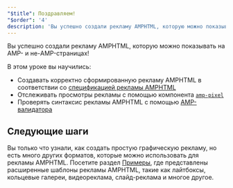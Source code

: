 ```yaml
---
"$title": Поздравляем!
"$order": '4'
description: 'Вы успешно создали рекламу AMPHTML, которую можно показывать на AMP- и не-AMP-страницах! В этом уроке вы научились: создавать корректно сформированную рекламу AMPHTML в соответствии со...'
---
```


Вы успешно создали рекламу AMPHTML, которую можно показывать на AMP- и не-AMP-страницах!

В этом уроке вы научились:

- Создавать корректно сформированную рекламу AMPHTML в соответствии со [спецификацией рекламы AMPHTML](../../../../documentation/guides-and-tutorials/learn/a4a_spec.md)
- Отслеживать просмотры рекламы с помощью компонента [`amp-pixel`](../../../../documentation/components/reference/amp-pixel.md)
- Проверять синтаксис рекламы AMPHTML с помощью [AMP-валидатора](https://validator.ampproject.org/#htmlFormat=AMP4ADS)

## Следующие шаги

Вы только что узнали, как создать простую графическую рекламу, но есть много других форматов, которые можно использовать для рекламы AMPHTML. Посетите раздел [Примеры](../../../../documentation/examples/index.html), где представлены расширенные шаблоны рекламы AMPHTML, такие как лайтбоксы, кольцевые галереи, видеореклама, слайд-реклама и многое другое.
